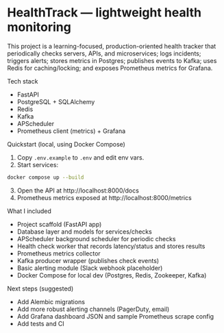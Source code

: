 # HealthTrack — lightweight health monitoring

This project is a learning-focused, production-oriented health tracker that periodically checks servers, APIs, and microservices; logs incidents; triggers alerts; stores metrics in Postgres; publishes events to Kafka; uses Redis for caching/locking; and exposes Prometheus metrics for Grafana.

Tech stack
- FastAPI
- PostgreSQL + SQLAlchemy
- Redis
- Kafka
- APScheduler
- Prometheus client (metrics) + Grafana

Quickstart (local, using Docker Compose)
1. Copy `.env.example` to `.env` and edit env vars.
2. Start services:
```bash
docker compose up --build
```
3. Open the API at http://localhost:8000/docs
4. Prometheus metrics exposed at http://localhost:8000/metrics

What I included
- Project scaffold (FastAPI app)
- Database layer and models for services/checks
- APScheduler background scheduler for periodic checks
- Health check worker that records latency/status and stores results
- Prometheus metrics collector
- Kafka producer wrapper (publishes check events)
- Basic alerting module (Slack webhook placeholder)
- Docker Compose for local dev (Postgres, Redis, Zookeeper, Kafka)

Next steps (suggested)
- Add Alembic migrations
- Add more robust alerting channels (PagerDuty, email)
- Add Grafana dashboard JSON and sample Prometheus scrape config
- Add tests and CI

